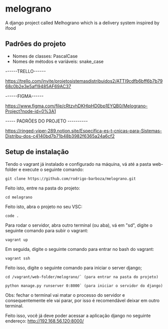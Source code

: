 # melograno
A django project called Melhograno which is a delivery system inspired by ifood

## Padrões do projeto
- Nomes de classes: PascalCase
- Nomes de métodos e variáveis: snake_case


------TRELLO------

https://trello.com/invite/projetosistemasdistribuidos2/ATTI9cdfb6bff6b7b7968c0b2e3e5af19485AF69AC37

------FIGMA------

https://www.figma.com/file/cRtzvhDKHlpHD0bp1EYQB0/Melograno-Project?node-id=0%3A1

----- PADRÕES DO PROJETO ----------

https://ringed-viper-289.notion.site/Especifica-es-t-cnicas-para-Sistemas-Distribu-dos-c4140bd7b71b48b3982f6365a24a6cf2

## Setup de instalação
Tendo o vagrant já instalado e configurado na máquina, vá até a pasta web-folder e execute o seguinte comando:
```
git clone https://github.com/rodrigo-barboza/melograno.git
```

Feito isto, entre na pasta do projeto:
  ```
  cd melograno
  ```

Feito isto, abra o projeto no seu VSC:
  ```
  code .
  ```

Para rodar o servidor, abra outro terminal (ou aba), vá em "sd", digite o seguinte comando para subir o vagrant:
  ```
  vagrant up
  ```

Em seguida, digite o seguinte comando para entrar no bash do vagrant:
  ```
  vagrant ssh
  ```

Feito isso, digite o seguinte comando para iniciar o server django;
  ```
  cd /vagrant/web-folder/melograno/` (para entrar na pasta do projeto)
  ```
  ```
  python manage.py runserver 0:8000` (para iniciar o servidor do django)
  ```

Obs: fechar o terminal vai matar o processo do servidor e consequentemente ele vai parar, por isso é recomendável deixar em outro terminal.

Feito isso, você já deve poder acessar a aplicação django no seguinte endereço: http://192.168.56.120:8000/
